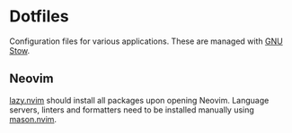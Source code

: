 # Dotfiles

Configuration files for various applications. These are managed with [GNU Stow](https://www.gnu.org/software/stow/).

## Neovim
[lazy.nvim](https://github.com/folke/lazy.nvim) should install all packages upon opening Neovim. Language servers, linters and formatters need to be installed manually using [mason.nvim](https://github.com/williamboman/mason.nvim).
